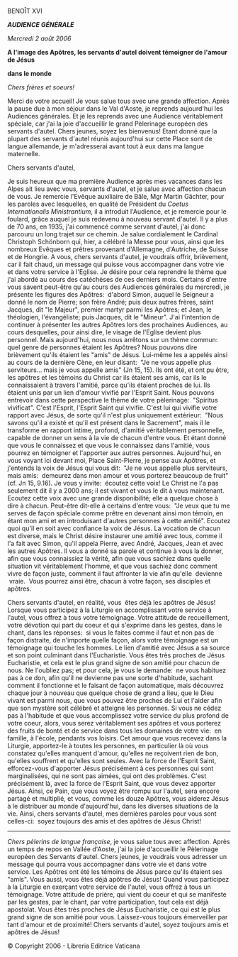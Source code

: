 BENOÎT XVI

***AUDIENCE GÉNÉRALE***

*Mercredi 2 août 2006*

**A l'image des Apôtres, les servants d'autel doivent témoigner de l'amour de Jésus**

**dans le monde**

*Chers frères et soeurs!*

Merci de votre accueil! Je vous salue tous avec une grande affection. Après la pause due à mon séjour dans le Val d'Aoste, je reprends aujourd'hui les Audiences générales. Et je les reprends avec une Audience véritablement spéciale, car j'ai la joie d'accueillir le grand Pèlerinage européen des servants d'autel. Chers jeunes, soyez les bienvenus! Etant donné que la plupart des servants d'autel réunis aujourd'hui sur cette Place sont de langue allemande, je m'adresserai avant tout à eux dans ma langue maternelle.

Chers servants d'autel,

Je suis heureux que ma première Audience après mes vacances dans les Alpes ait lieu avec vous, servants d'autel, et je salue avec affection chacun de vous. Je remercie l'Evêque auxiliaire de Bâle, Mgr Martin Gächter, pour les paroles avec lesquelles, en qualité de Président du *Coetus Internationalis Ministrantium*, il a introduit l'Audience, et je remercie pour le foulard, grâce auquel je suis redevenu à nouveau servant d'autel. Il y a plus de 70 ans, en 1935, j'ai commencé comme servant d'autel, j'ai donc parcouru un long trajet sur ce chemin. Je salue cordialement le Cardinal Christoph Schönborn qui, hier, a célébré la Messe pour vous, ainsi que les nombreux Evêques et prêtres provenant d'Allemagne, d'Autriche, de Suisse et de Hongrie. A vous, chers servants d'autel, je voudrais offrir, brièvement, car il fait chaud, un message qui puisse vous accompagner dans votre vie et dans votre service à l'Eglise. Je désire pour cela reprendre le thème que j'ai abordé au cours des catéchèses de ces derniers mois. Certains d'entre vous savent peut-être qu'au cours des Audiences générales du mercredi, je présente les figures des Apôtres:  d'abord Simon, auquel le Seigneur a donné le nom de Pierre; son frère André; puis deux autres frères, saint Jacques, dit "le Majeur", premier martyr parmi les Apôtres; et Jean, le théologien, l'évangéliste; puis Jacques, dit le "Mineur". J'ai l'intention de continuer à présenter les autres Apôtres lors des prochaines Audiences, au cours desquelles, pour ainsi dire, le visage de l'Eglise devient plus personnel. Mais aujourd'hui, nous nous arrêtons sur un thème commun:  quel genre de personnes étaient les Apôtres? Nous pouvons dire brièvement qu'ils étaient les "amis" de Jésus. Lui-même les a appelés ainsi au cours de la dernière Cène, en leur disant:  "Je ne vous appelle plus serviteurs... mais je vous appelle amis" (Jn 15, 15). Ils ont été, et ont pu être, les apôtres et les témoins du Christ car ils étaient ses amis, car ils le connaissaient à travers l'amitié, parce qu'ils étaient proches de lui. Ils étaient unis par un lien d'amour vivifié par l'Esprit Saint. Nous pouvons entrevoir dans cette perspective le thème de votre pèlerinage:  "Spiritus vivificat". C'est l'Esprit, l'Esprit Saint qui vivifie. C'est lui qui vivifie votre rapport avec Jésus, de sorte qu'il n'est plus uniquement extérieur:  "Nous savons qu'il a existé et qu'il est présent dans le Sacrement", mais il le transforme en rapport intime, profond, d'amitié véritablement personnelle, capable de donner un sens à la vie de chacun d'entre vous. Et étant donné que vous le connaissez et que vous le connaissez dans l'amitié, vous pourrez en témoigner et l'apporter aux autres personnes. Aujourd'hui, en vous voyant ici devant moi, Place Saint-Pierre, je pense aux Apôtres, et j'entends la voix de Jésus qui vous dit:  "Je ne vous appelle plus serviteurs, mais amis:  demeurez dans mon amour et vous porterez beaucoup de fruit" (cf. Jn 15, 9.16). Je vous y invite:  écoutez cette voix! Le Christ ne l'a pas seulement dit il y a 2000 ans; il est vivant et vous le dit à vous maintenant. Ecoutez cette voix avec une grande disponibilité; elle a quelque chose à dire à chacun. Peut-être dit-elle à certains d'entre vous:  "Je veux que tu me serves de façon spéciale comme prêtre en devenant ainsi mon témoin, en étant mon ami et en introduisant d'autres personnes à cette amitié". Ecoutez quoi qu'il en soit avec confiance la voix de Jésus. La vocation de chacun est diverse, mais le Christ désire instaurer une amitié avec tous, comme il l'a fait avec Simon, qu'il appela Pierre, avec André, Jacques, Jean et avec les autres Apôtres. Il vous a donné sa parole et continue à vous la donner, afin que vous connaissiez la vérité, afin que vous sachiez dans quelle situation vit véritablement l'homme, et que vous sachiez donc comment vivre de façon juste, comment il faut affronter la vie afin qu'elle  devienne  vraie.  Vous pourrez ainsi être, chacun à votre façon, ses disciples et apôtres.

Chers servants d'autel, en réalité, vous  êtes déjà les apôtres de Jésus! Lorsque vous participez à la Liturgie en accomplissant votre service à l'autel, vous offrez à tous votre témoignage. Votre attitude de recueillement, votre dévotion qui part du coeur et qui s'exprime dans les gestes, dans le chant, dans les réponses:  si vous le faites comme il faut et non pas de façon distraite, de n'importe quelle façon, alors votre témoignage est un témoignage qui touche les hommes. Le lien d'amitié avec Jésus a sa source et son point culminant dans l'Eucharistie. Vous êtes très proches de Jésus Eucharistie, et cela est le plus grand signe de son amitié pour chacun de nous. Ne l'oubliez pas; et pour cela, je vous le demande:  ne vous habituez pas à ce don, afin qu'il ne devienne pas une sorte d'habitude, sachant comment il fonctionne et le faisant de façon automatique, mais découvrez chaque jour à nouveau que quelque chose de grand a lieu, que le Dieu vivant est parmi nous, que vous pouvez être proches de Lui et l'aider afin que son mystère soit célébré et atteigne les personnes. Si vous ne cédez pas à l'habitude et que vous accomplissez votre service du plus profond de votre coeur, alors, vous serez véritablement ses apôtres et vous porterez des fruits de bonté et de service dans tous les domaines de votre vie:  en famille, à l'école, pendants vos loisirs. Cet amour que vous recevez dans la Liturgie, apportez-le à toutes les personnes, en particulier là où vous constatez qu'elles manquent d'amour, qu'elles ne reçoivent rien de bon, qu'elles souffrent et qu'elles sont seules. Avec la force de l'Esprit Saint, efforcez-vous d'apporter Jésus précisément à ces personnes qui sont marginalisées, qui ne sont pas aimées, qui ont des problèmes. C'est précisément là, avec la force de l'Esprit Saint, que vous devez apporter Jésus. Ainsi, ce Pain, que vous voyez être rompu sur l'autel, sera encore partagé et multiplié, et vous, comme les douze Apôtres, vous aiderez Jésus à le distribuer au monde d'aujourd'hui, dans les diverses situations de la vie. Ainsi, chers servants d'autel, mes dernières paroles pour vous sont celles-ci:  soyez toujours des amis et des apôtres de Jésus Christ!

* * *

*Chers pèlerins de langue française*, je vous salue tous avec affection. Après un temps de repos en Vallée d'Aoste, j'ai la joie d'accueillir le Pèlerinage européen des Servants d'autel. Chers jeunes, je voudrais vous adresser un message qui pourra vous accompagner dans votre vie et dans votre service. Les Apôtres ont été les témoins de Jésus parce qu'ils étaient ses "amis". Vous aussi, vous êtes déjà apôtres de Jésus! Quand vous participez à la Liturgie en exerçant votre service de l'autel, vous offrez à tous un témoignage. Votre attitude de prière, qui vient du coeur et qui se manifeste par les gestes, par le chant, par votre participation, tout cela est déjà apostolat. Vous êtes très proches de Jésus Eucharistie, ce qui est le plus grand signe de son amitié pour vous. Laissez-vous toujours émerveiller par tant d'amour et de proximité! Chers servants d'autel, soyez toujours amis et apôtres de Jésus!

© Copyright 2006 - Libreria Editrice Vaticana
